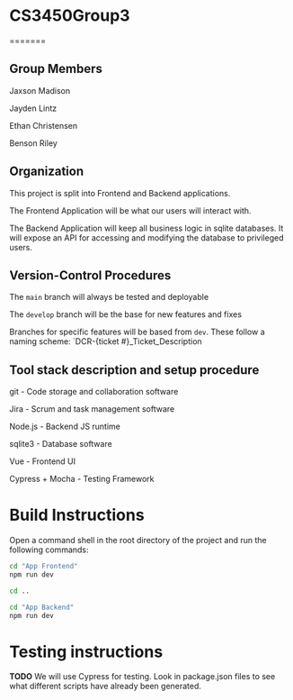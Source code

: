 # CS3450Group3
=======
## Group Members
Jaxson Madison

Jayden Lintz

Ethan Christensen

Benson Riley

## Organization
This project is split into Frontend and Backend applications.

The Frontend Application will be what our users will interact with.

The Backend Application will keep all business logic in sqlite databases.
It will expose an API for accessing and modifying the database to privileged users.

## Version-Control Procedures

The `main` branch will always be tested and deployable

The `develop` branch will be the base for new features and fixes

Branches for specific features will be based from `dev`.
These follow a naming scheme: `DCR-{ticket #}_Ticket_Description

## Tool stack description and setup procedure

git - Code storage and collaboration software

Jira - Scrum and task management software

Node.js - Backend JS runtime

sqlite3 - Database software

Vue - Frontend UI

Cypress + Mocha - Testing Framework

# Build Instructions

Open a command shell in the root directory of the project and run the following commands:
```sh
cd "App Frontend"
npm run dev

cd ..

cd "App Backend"
npm run dev
```
# Testing instructions
**TODO** We will use Cypress for testing. Look in package.json files to see what different scripts
have already been generated.
